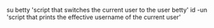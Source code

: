 su betty 'script that switches the current user to the user betty'
id -un 'script that prints the effective username of the current user'

